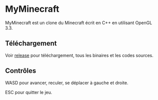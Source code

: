 # MyMinecraft

MyMinecraft est un clone du Minecraft écrit en C++ en utilisant OpenGL 3.3.

## Téléchargement

Voir [release](https://github.com/minetest/minetest/releases) pour téléchargement, tous les binaires et les codes sources.

## Contrôles

WASD pour avancer, reculer, se déplacer à gauche et droite.

ESC pour quitter le jeu.
